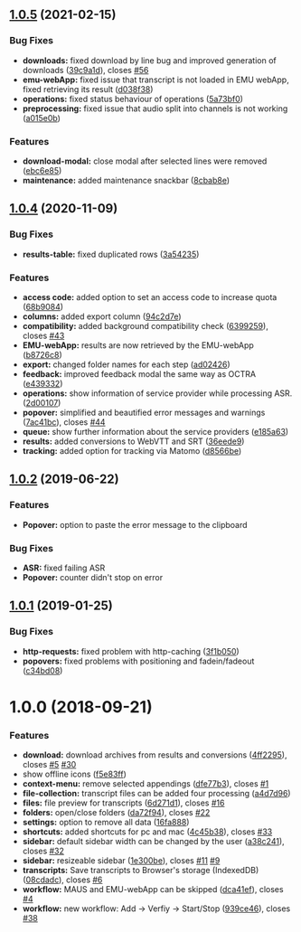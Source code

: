 ## [1.0.5](https://github.com/IPS-LMU/oh-portal/compare/v1.0.4...v1.0.5) (2021-02-15)


### Bug Fixes

* **downloads:** fixed download by line bug and improved generation of downloads ([39c9a1d](https://github.com/IPS-LMU/oh-portal/commit/39c9a1d85144506c979236a6888fa9f2671ad4a7)), closes [#56](https://github.com/IPS-LMU/oh-portal/issues/56)
* **emu-webApp:** fixed issue that transcript is not loaded in EMU webApp, fixed retrieving its result ([d038f38](https://github.com/IPS-LMU/oh-portal/commit/d038f38e73486ef4a9f20155eea15b2c903ba8b6))
* **operations:** fixed status behaviour of operations ([5a73bf0](https://github.com/IPS-LMU/oh-portal/commit/5a73bf0a2d80bb94fa4e9c8ed4b438d3fba62e6e))
* **preprocessing:** fixed issue that audio split into channels is not working ([a015e0b](https://github.com/IPS-LMU/oh-portal/commit/a015e0b7a667ccbefb164e4f4640424b36e50a0e))


### Features

* **download-modal:** close modal after selected lines were removed ([ebc6e85](https://github.com/IPS-LMU/oh-portal/commit/ebc6e85a0bfef98ffb540b394332ac264dd02e3d))
* **maintenance:** added maintenance snackbar ([8cbab8e](https://github.com/IPS-LMU/oh-portal/commit/8cbab8e3eb6a3408f1aaad90febd14e4957d36ee))



## [1.0.4](https://github.com/IPS-LMU/oh-portal/compare/v1.0.2...v1.0.4) (2020-11-09)


### Bug Fixes

* **results-table:** fixed duplicated rows ([3a54235](https://github.com/IPS-LMU/oh-portal/commit/3a54235cc7108db61ce035562df7f3c738bd5a1f))


### Features

* **access code:** added option to set an access code to increase quota ([68b9084](https://github.com/IPS-LMU/oh-portal/commit/68b9084dfadfee726523da25d0badb640b3dad41))
* **columns:** added export column ([94c2d7e](https://github.com/IPS-LMU/oh-portal/commit/94c2d7ec288b2037fa46faabea6c3e937357a4b7))
* **compatibility:** added background compatibility check ([6399259](https://github.com/IPS-LMU/oh-portal/commit/6399259da1f156bbc4add7ca97cd0d8dfc98ea97)), closes [#43](https://github.com/IPS-LMU/oh-portal/issues/43)
* **EMU-webApp:** results are now retrieved by the EMU-webApp ([b8726c8](https://github.com/IPS-LMU/oh-portal/commit/b8726c877f831f9c7ef5ed931edf16b293958a0b))
* **export:** changed folder names for each step ([ad02426](https://github.com/IPS-LMU/oh-portal/commit/ad024267d4ee3fe1dbb49bd2454dab8444b6cc21))
* **feedback:** improved feedback modal the same way as OCTRA ([e439332](https://github.com/IPS-LMU/oh-portal/commit/e439332dec2912e55caa57eb9f859e0f3b78951a))
* **operations:** show information of service provider while processing ASR. ([2d00107](https://github.com/IPS-LMU/oh-portal/commit/2d00107a872311199bef1d385040a6d48cb6254d))
* **popover:** simplified and beautified error messages and warnings ([7ac41bc](https://github.com/IPS-LMU/oh-portal/commit/7ac41bcbd98a646f32aab20efc3041cf3f8ca385)), closes [#44](https://github.com/IPS-LMU/oh-portal/issues/44)
* **queue:** show further information about the service providers ([e185a63](https://github.com/IPS-LMU/oh-portal/commit/e185a63f8030defbe7ee5892092a1cbdf32a6a06))
* **results:** added conversions to WebVTT and SRT ([36eede9](https://github.com/IPS-LMU/oh-portal/commit/36eede945510e11318a11cfa973b9a43f06a2357))
* **tracking:** added option for tracking via Matomo ([d8566be](https://github.com/IPS-LMU/oh-portal/commit/d8566be4348dbef93f7bcf0b934f089092d56066))

## [1.0.2](https://github.com/IPS-LMU/oh-portal/compare/v1.0.1...v1.0.2) (2019-06-22)

### Features

* **Popover:** option to paste the error message to the clipboard


### Bug Fixes

* **ASR:** fixed failing ASR
* **Popover:** counter didn't stop on error

## [1.0.1](https://github.com/IPS-LMU/oh-portal/compare/v1.0.0...v1.0.1) (2019-01-25)


### Bug Fixes

* **http-requests:** fixed problem with http-caching ([3f1b050](https://github.com/IPS-LMU/oh-portal/commit/3f1b050))
* **popovers:** fixed problems with positioning and fadein/fadeout ([c34bd08](https://github.com/IPS-LMU/oh-portal/commit/c34bd08))



<a name="1.0.0"></a>
# 1.0.0 (2018-09-21)


### Features

* **download:** download archives from results and conversions ([4ff2295](https://github.com/IPS-LMU/oh-portal/commit/4ff2295)), closes [#5](https://github.com/IPS-LMU/oh-portal/issues/5) [#30](https://github.com/IPS-LMU/oh-portal/issues/30)
* show offline icons ([f5e83ff](https://github.com/IPS-LMU/oh-portal/commit/f5e83ff))
* **context-menu:** remove selected appendings ([dfe77b3](https://github.com/IPS-LMU/oh-portal/commit/dfe77b3)), closes [#1](https://github.com/IPS-LMU/oh-portal/issues/1)
* **file-collection:** transcript files can be added four processing ([a4d7d96](https://github.com/IPS-LMU/oh-portal/commit/a4d7d96))
* **files:** file preview for transcripts ([6d271d1](https://github.com/IPS-LMU/oh-portal/commit/6d271d1)), closes [#16](https://github.com/IPS-LMU/oh-portal/issues/16)
* **folders:** open/close folders ([da72f94](https://github.com/IPS-LMU/oh-portal/commit/da72f94)), closes [#22](https://github.com/IPS-LMU/oh-portal/issues/22)
* **settings:** option to remove all data ([16fa888](https://github.com/IPS-LMU/oh-portal/commit/16fa888))
* **shortcuts:** added shortcuts for pc and mac ([4c45b38](https://github.com/IPS-LMU/oh-portal/commit/4c45b38)), closes [#33](https://github.com/IPS-LMU/oh-portal/issues/33)
* **sidebar:** default sidebar width can be changed by the user ([a38c241](https://github.com/IPS-LMU/oh-portal/commit/a38c241)), closes [#32](https://github.com/IPS-LMU/oh-portal/issues/32)
* **sidebar:** resizeable sidebar ([1e300be](https://github.com/IPS-LMU/oh-portal/commit/1e300be)), closes [#11](https://github.com/IPS-LMU/oh-portal/issues/11) [#9](https://github.com/IPS-LMU/oh-portal/issues/9)
* **transcripts:** Save transcripts to Browser's storage (IndexedDB) ([08cdadc](https://github.com/IPS-LMU/oh-portal/commit/08cdadc)), closes [#6](https://github.com/IPS-LMU/oh-portal/issues/6)
* **workflow:** MAUS and EMU-webApp can be skipped ([dca41ef](https://github.com/IPS-LMU/oh-portal/commit/dca41ef)), closes [#4](https://github.com/IPS-LMU/oh-portal/issues/4)
* **workflow:** new workflow: Add -> Verfiy -> Start/Stop ([939ce46](https://github.com/IPS-LMU/oh-portal/commit/939ce46)), closes [#38](https://github.com/IPS-LMU/oh-portal/issues/38)
